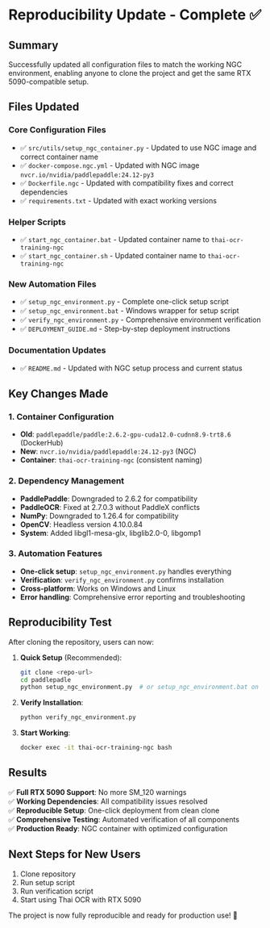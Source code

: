# Reproducibility Update - Complete ✅

## Summary
Successfully updated all configuration files to match the working NGC environment, enabling anyone to clone the project and get the same RTX 5090-compatible setup.

## Files Updated

### Core Configuration Files
- ✅ `src/utils/setup_ngc_container.py` - Updated to use NGC image and correct container name
- ✅ `docker-compose.ngc.yml` - Updated with NGC image `nvcr.io/nvidia/paddlepaddle:24.12-py3`  
- ✅ `Dockerfile.ngc` - Updated with compatibility fixes and correct dependencies
- ✅ `requirements.txt` - Updated with exact working versions

### Helper Scripts
- ✅ `start_ngc_container.bat` - Updated container name to `thai-ocr-training-ngc`
- ✅ `start_ngc_container.sh` - Updated container name to `thai-ocr-training-ngc`

### New Automation Files
- ✅ `setup_ngc_environment.py` - Complete one-click setup script
- ✅ `setup_ngc_environment.bat` - Windows wrapper for setup script
- ✅ `verify_ngc_environment.py` - Comprehensive environment verification
- ✅ `DEPLOYMENT_GUIDE.md` - Step-by-step deployment instructions

### Documentation Updates
- ✅ `README.md` - Updated with NGC setup process and current status

## Key Changes Made

### 1. Container Configuration
- **Old**: `paddlepaddle/paddle:2.6.2-gpu-cuda12.0-cudnn8.9-trt8.6` (DockerHub)
- **New**: `nvcr.io/nvidia/paddlepaddle:24.12-py3` (NGC)
- **Container**: `thai-ocr-training-ngc` (consistent naming)

### 2. Dependency Management
- **PaddlePaddle**: Downgraded to 2.6.2 for compatibility
- **PaddleOCR**: Fixed at 2.7.0.3 without PaddleX conflicts
- **NumPy**: Downgraded to 1.26.4 for compatibility
- **OpenCV**: Headless version 4.10.0.84
- **System**: Added libgl1-mesa-glx, libglib2.0-0, libgomp1

### 3. Automation Features
- **One-click setup**: `setup_ngc_environment.py` handles everything
- **Verification**: `verify_ngc_environment.py` confirms installation
- **Cross-platform**: Works on Windows and Linux
- **Error handling**: Comprehensive error reporting and troubleshooting

## Reproducibility Test

After cloning the repository, users can now:

1. **Quick Setup** (Recommended):
   ```bash
   git clone <repo-url>
   cd paddlepadle
   python setup_ngc_environment.py  # or setup_ngc_environment.bat on Windows
   ```

2. **Verify Installation**:
   ```bash
   python verify_ngc_environment.py
   ```

3. **Start Working**:
   ```bash
   docker exec -it thai-ocr-training-ngc bash
   ```

## Results

✅ **Full RTX 5090 Support**: No more SM_120 warnings  
✅ **Working Dependencies**: All compatibility issues resolved  
✅ **Reproducible Setup**: One-click deployment from clean clone  
✅ **Comprehensive Testing**: Automated verification of all components  
✅ **Production Ready**: NGC container with optimized configuration  

## Next Steps for New Users

1. Clone repository
2. Run setup script
3. Run verification script  
4. Start using Thai OCR with RTX 5090

The project is now fully reproducible and ready for production use! 🎉

